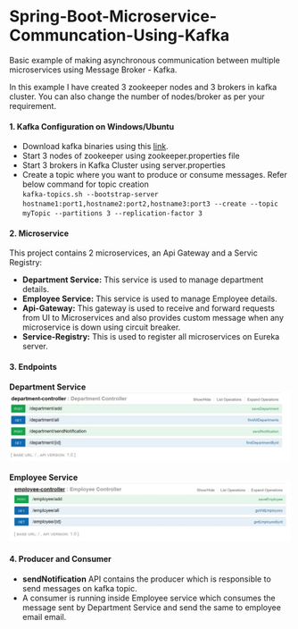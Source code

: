 # Spring-Boot-Microservice-Communcation-Using-Kafka 
Basic example of making asynchronous communication between multiple microservices using Message Broker - Kafka. <br/>

In this example I have created 3 zookeeper nodes and 3 brokers in kafka cluster. You can also change the number of nodes/broker as per your requirement.
#### 1. Kafka Configuration on Windows/Ubuntu
* Download kafka binaries using this [link](https://kafka.apache.org/downloads).
* Start 3 nodes of zookeeper using zookeeper.properties file
* Start 3 brokers in Kafka Cluster using server.properties
* Create a topic where you want to produce or consume messages. Refer below command for topic creation <br>
  `kafka-topics.sh --bootstrap-server hostname1:port1,hostname2:port2,hostname3:port3 --create --topic myTopic --partitions 3 --replication-factor 3`
  
#### 2. Microservice
This project contains 2 microservices, an Api Gateway and a Servic Registry:
* <b> Department Service:</b> This service is used to manage department details.
* <b> Employee Service:</b> This service is used to manage Employee details.
* <b> Api-Gateway:</b> This gateway is used to receive and forward requests from UI to Microservices and also provides custom message when any microservice is down using circuit breaker.
* <b> Service-Registry:</b> This is used to register all microservices on Eureka server.

#### 3. Endpoints
<b>Department Service</b>
![Department Service](https://github.com/shubhamarora05/spring-boot-microservice-async-communcation-using-kafka/blob/main/images/department-service.JPG)
<br><br>
<b>Employee Service</b>
![Employee Service](https://github.com/shubhamarora05/spring-boot-microservice-async-communcation-using-kafka/blob/main/images/employee-service.JPG)

#### 4. Producer and Consumer
* <b>sendNotification</b> API contains the producer which is responsible to send messages on kafka topic.
* A consumer is running inside Employee service which consumes the message sent by Department Service and send the same to employee email email.
